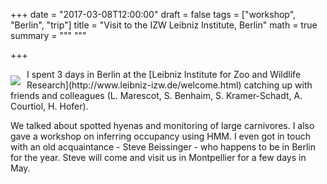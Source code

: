 +++
date = "2017-03-08T12:00:00"
draft = false
tags = ["workshop", "Berlin", "trip"]
title = "Visit to the IZW Leibniz Institute, Berlin"
math = true
summary = """
"""

+++
 
<img style="float:left;margin-right:10px;margin-top:10px;" src="/img/izw.gif">
I spent 3 days in Berlin at the [Leibniz Institute for Zoo and Wildlife 
Research](http://www.leibniz-izw.de/welcome.html) catching up with friends and 
colleagues (L. Marescot, S. Benhaim, S. Kramer-Schadt, A. Courtiol, H. Hofer). 

<!--more-->

We talked about spotted hyenas and monitoring of large carnivores. I also gave a workshop 
on inferring occupancy using HMM. I even got in touch with an old acquaintance - Steve 
Beissinger - who happens to be in Berlin for the year. Steve will come and visit us 
in Montpellier for a few days in May.
